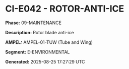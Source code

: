 # CI-E042 - ROTOR-ANTI-ICE

**Phase:** 09-MAINTENANCE

**Description:** Rotor blade anti-ice

**AMPEL:** AMPEL-01-TUW (Tube and Wing)

**Segment:** E-ENVIRONMENTAL

**Generated:** 2025-08-25 17:27:29 UTC
